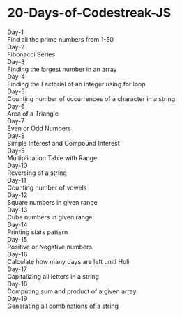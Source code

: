 # 20-Days-of-Codestreak-JS
Day-1
<br>Find all the prime numbers from 1-50</br>
Day-2
<br>Fibonacci Series</br>
Day-3
<br>Finding the largest number in an array</br>
Day-4
<br>Finding the Factorial of an integer using for loop</br>
Day-5
<br>Counting number of occurrences of a character in a string</br>
Day-6
<br>Area of a Triangle</br>
Day-7
<br>Even or Odd Numbers</br>
Day-8
<br>Simple Interest and Compound Interest</br>
Day-9
<br>Multiplication Table with Range</br>
Day-10
<br>Reversing of a string</br>
Day-11
<br>Counting number of vowels</br>
Day-12
<br>Square numbers in given range</br>
Day-13
<br>Cube numbers in given range</br>
Day-14
<br>Printing stars pattern</br>
Day-15
<br>Positive or Negative numbers</br>
Day-16
<br>Calculate how many days are left unitl Holi</br>
Day-17
<br>Capitalizing all letters in a string</br>
Day-18
<br>Computing sum and product of a given array</br>
Day-19
<br>Generating all combinations of a string</br>
